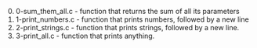 0. 0-sum_them_all.c - function that returns the sum of all its parameters
1. 1-print_numbers.c -  function that prints numbers, followed by a new line
2. 2-print_strings.c - function that prints strings, followed by a new line.
3. 3-print_all.c -  function that prints anything.